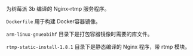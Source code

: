 为树莓派 3b 编译的 Nginx-rtmp 服务程序。

`Dockerfile` 用于构建 Docker容器镜像。

`arm-linux-gnueabihf` 目录下是打包容器镜像时需要的库文件。

`rtmp-static-install-1.8.1` 目录下是静态编译的 Nginx 程序，带 rtmp 模块。